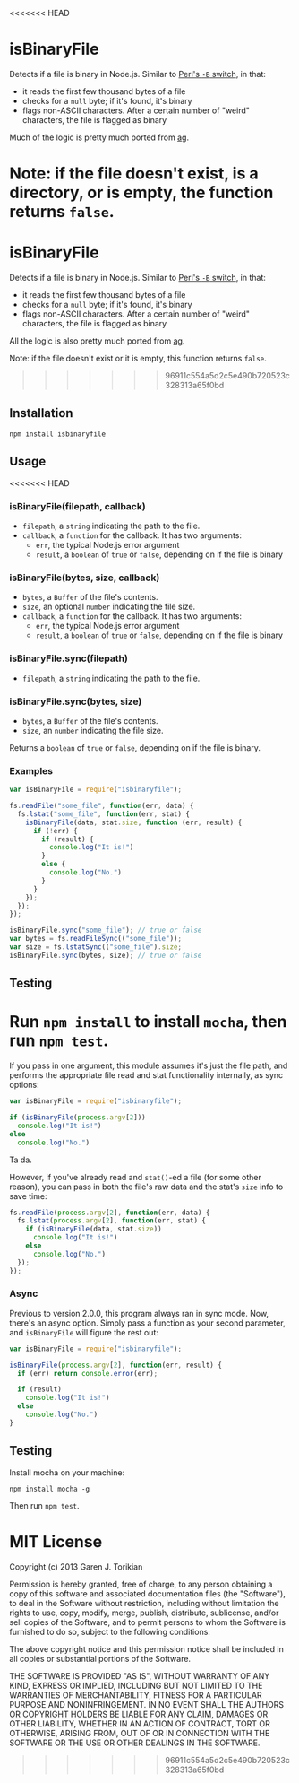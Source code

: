 <<<<<<< HEAD
# isBinaryFile

Detects if a file is binary in Node.js. Similar to [Perl's `-B` switch](http://stackoverflow.com/questions/899206/how-does-perl-know-a-file-is-binary), in that:
- it reads the first few thousand bytes of a file
- checks for a `null` byte; if it's found, it's binary
- flags non-ASCII characters. After a certain number of "weird" characters, the file is flagged as binary

Much of the logic is pretty much ported from [ag](https://github.com/ggreer/the_silver_searcher).

Note: if the file doesn't exist, is a directory, or is empty, the function returns `false`.
=======
isBinaryFile
============

Detects if a file is binary in Node.js. Similar to [Perl's `-B` switch](http://stackoverflow.com/questions/899206/how-does-perl-know-a-file-is-binary),
in that:

* it reads the first few thousand bytes of a file
* checks for a `null` byte; if it's found, it's binary
* flags non-ASCII characters. After a certain number of "weird" characters, the
file is flagged as binary

All the logic is also pretty much ported from
[ag](https://github.com/ggreer/the_silver_searcher).

Note: if the file doesn't exist or it is empty, this function returns `false`.
>>>>>>> 96911c554a5d2c5e490b720523c328313a65f0bd

## Installation

```
npm install isbinaryfile
```

## Usage

<<<<<<< HEAD
### isBinaryFile(filepath, callback)

* `filepath`, a `string` indicating the path to the file.
* `callback`, a `function` for the callback. It has two arguments:
  - `err`, the typical Node.js error argument
  - `result`, a `boolean` of `true` or `false`, depending on if the file is binary


### isBinaryFile(bytes, size, callback)

* `bytes`, a `Buffer` of the file's contents.
* `size`, an optional `number` indicating the file size.
* `callback`, a `function` for the callback. It has two arguments:
  - `err`, the typical Node.js error argument
  - `result`, a `boolean` of `true` or `false`, depending on if the file is binary


### isBinaryFile.sync(filepath)

* `filepath`, a `string` indicating the path to the file.


### isBinaryFile.sync(bytes, size)

* `bytes`, a `Buffer` of the file's contents.
* `size`, an `number` indicating the file size.


Returns a `boolean` of `true` or `false`, depending on if the file is binary.

### Examples

```javascript
var isBinaryFile = require("isbinaryfile");

fs.readFile("some_file", function(err, data) {
  fs.lstat("some_file", function(err, stat) {
    isBinaryFile(data, stat.size, function (err, result) {
      if (!err) {
        if (result) {
          console.log("It is!")
        }
        else {
          console.log("No.")
        }
      }
    });
  });
});

isBinaryFile.sync("some_file"); // true or false
var bytes = fs.readFileSync(("some_file"));
var size = fs.lstatSync(("some_file").size;
isBinaryFile.sync(bytes, size); // true or false
```

## Testing

Run `npm install` to install `mocha`, then run `npm test`.
=======
If you pass in one argument, this module assumes it's just the file path, and
performs the appropriate file read and stat functionality internally, as sync
options:

``` javascript
var isBinaryFile = require("isbinaryfile");

if (isBinaryFile(process.argv[2]))
  console.log("It is!")
else
  console.log("No.")
```

Ta da.

However, if you've already read and `stat()`-ed a file (for some other reason),
you can pass in both the file's raw data and the stat's `size` info to save
time:

```javascript
fs.readFile(process.argv[2], function(err, data) {
  fs.lstat(process.argv[2], function(err, stat) {
    if (isBinaryFile(data, stat.size))
      console.log("It is!")
    else
      console.log("No.")
  });
});
```

### Async

Previous to version 2.0.0, this program always ran in sync mode. Now, there's
an async option. Simply pass a function as your second parameter, and `isBinaryFile`
will figure the rest out:

``` javascript
var isBinaryFile = require("isbinaryfile");

isBinaryFile(process.argv[2], function(err, result) {
  if (err) return console.error(err);

  if (result)
    console.log("It is!")
  else
    console.log("No.")
}
```

## Testing

Install mocha on your machine:

```
npm install mocha -g
```

Then run `npm test`.

# MIT License

Copyright (c) 2013 Garen J. Torikian

Permission is hereby granted, free of charge, to any person
obtaining a copy of this software and associated documentation
files (the "Software"), to deal in the Software without
restriction, including without limitation the rights to use,
copy, modify, merge, publish, distribute, sublicense, and/or sell
copies of the Software, and to permit persons to whom the
Software is furnished to do so, subject to the following
conditions:

The above copyright notice and this permission notice shall be
included in all copies or substantial portions of the Software.

THE SOFTWARE IS PROVIDED "AS IS", WITHOUT WARRANTY OF ANY KIND,
EXPRESS OR IMPLIED, INCLUDING BUT NOT LIMITED TO THE WARRANTIES
OF MERCHANTABILITY, FITNESS FOR A PARTICULAR PURPOSE AND
NONINFRINGEMENT. IN NO EVENT SHALL THE AUTHORS OR COPYRIGHT
HOLDERS BE LIABLE FOR ANY CLAIM, DAMAGES OR OTHER LIABILITY,
WHETHER IN AN ACTION OF CONTRACT, TORT OR OTHERWISE, ARISING
FROM, OUT OF OR IN CONNECTION WITH THE SOFTWARE OR THE USE OR
OTHER DEALINGS IN THE SOFTWARE.
>>>>>>> 96911c554a5d2c5e490b720523c328313a65f0bd
